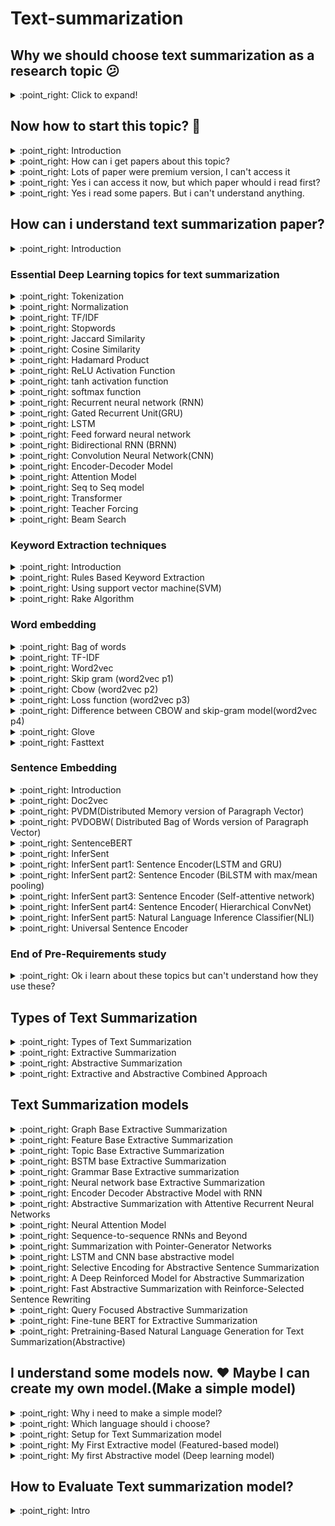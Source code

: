 # Text-summarization

## Why we should choose text summarization as a research topic :confused:
<details>
  <summary> :point_right:  Click to expand! </summary>
From my perspective, when I started to research. I was confused, which topics I should choose? Then I started to research it.  I found so many topics in NLP, but the problem is, every topic is in a stable phase. I was worried about it. After that, I found text summarization and it was not in a stable phase. Because text summarization has no accurate answer that can measure, how much good your model. And also this was a challenging topic. I got inspiration.

Another thing I found that in my country there was no better model published. So the first thing in any research is, "Is this topic already in a stable phase?". Still, text summarization is an amazing topic for research.
</details>

## Now how to start this topic? :face_with_head_bandage:
<details>
  <summary> :point_right:  Introduction </summary>
In any research, first, we need to know about that topic. In this case, we will do the same thing. We will search on google about this topic. Learn What is text summarization? :laughing: . Just spend 2-3 days about it.

2-3 days needed to make mindset. Now you should start reading papers about text summarization. At least you should read 10-20 papers.
</details>

<details>
  <summary> :point_right:  How can i get papers about this topic? </summary>
  It is a basic problem, where we will find the paper. The simple answer is google scholar. Google scholar collects all the research papers from all the research and journal sites.

So simply go [scholar](https://scholar.google.com)
</details>

<details>
  <summary> :point_right:  Lots of paper were premium version, I can't access it</summary>
 I am also depressed about it. How to access them!  After researching somedays, 
  I found an interesting ( https://sci-hub.se  )
  In this site, we can access lots of papers freely.
</details>

<details>
  <summary> :point_right: Yes i can access it now, but which paper whould i read first?</summary>
  In scholar, we can easily select the year. So first read old papers. Cause we won't understand easily recent papers.
</details>

<details>
  <summary> :point_right: Yes i read some papers. But i can't understand anything.</summary>
 
  After reading these papers, you will find some new keywords. These keywords will make you depressed.
  Cause without 1 or 2 papers you won't understand what exactly these papers did. :laughing: 
</details>

## How can i understand text summarization paper?

<details>
  <summary> :point_right: Introduction</summary>
   I also same issue. I can't understand anything. Then i understood that i was stacked in some keywords. Maximum keywords were deep learning keywords. Then i started to learn deep learning. 
  
</details>

### Essential Deep Learning topics for text summarization
<details>
  <summary> :point_right: Tokenization</summary>
  Tokenization is a common task in Natural Language Processing (NLP). It’s a fundamental step in both traditional NLP methods like Count Vectorizer and Advanced Deep Learning-based architectures like Transformers.
Tokenization can be performed on word, character, or subword level.

    1. word: "I live in dhaka" = I-Live-in-dhaka(4 tokens)
    2. character: "Dhaka" = D-h-a-k-a (5 Tokens)
    3. subword: "smarter" = smart-er(2 Tokens)

So, simply tokenization is the process of dividing word or character. But why we need token?
Because of the processing of text data. For every text related model, if we need to run in a large corpus, we need tokenization. Tokenization makes a connection with vocabulary. So in preprocessing, the first step is tokenization.
 </details>

<details>
  <summary> :point_right: Normalization</summary>
When we normalize a natural language resource, we attempt to reduce the randomness in it, bringing it closer to a predefined “standard”. Thats why normalization in NLP is very important.
Normalization has different types of techniques.

    1. Tokenization: We already know about "How to make tokens from input".
    2. Stemming: This process will make every word in its root from. That means lowest form of a word. example: "Change,Changing,changer" to "chang".
    3. lemmatization: This also same to Stemming but not always make root from.
    4. Sentencizing: From a document it will take every sentences and remove every punctuation or symbol. Sometimes it will make everything lower form for better result. For every document we must do this process.
    5. reference resolution: Sometimes we need to make every third person to first person form for better accuracy. Reference resolution helps it.
![Stemming vs Lemmatization](img/sum53.png)
</details>

<details>
  <summary> :point_right: TF/IDF</summary>
TF-IDF is a statistical measure that evaluates how relevant a word is to a document in a collection of documents.
The full form of TF is Term Frequency (TF).The full form of IDF is Inverse Document Frequency.

**TF** = no. of times term occurrences in a document / total number of words in a document

**IDF** = log base e (total number of documents / number of documents which are having term )

There are lots of library in every language for measuring TF-IDF.
In NLP, TF/IDF is a necessary step for information retrieval and keyword Extraction. In-Text summarization, as we need to find information from sentences Tf/IDF does that for us. It was much simple and faster than any other model.
</details>

<details>
  <summary> :point_right: Stopwords</summary>
Stopwords are the words in any language which does not add much meaning to a sentence. They can safely be ignored without sacrificing the meaning of the sentence.

Suppose, a sentence **"Dhaka is the capital city of bangladesh"** . after removing stop words it looks like ** Dhaka capital city bangladesh** . See, it doesn't change the meaning.
So why we need it?

    1. Stopwords are rapidly used in sentences. So for getting usefull information, this always create problems.
    2. Without stopwords, our model computational power will be better.
    3. without stopwords, we can get better accuracy.


In english language nltk library marked **127 words** as a stop words.

```
i, me, my, myself, we, our, ours, ourselves, you, your, yours, yourself,yourselves,
he, him, his, himself, she, her, hers, herself, it, its, itself, they, them,their, 
theirs, themselves, what, which, who, whom, this, that, these, those, am, is,are, 
was, were, be, been, being, have, has, had, having, do, does, did, doing, a, an, 
the, and, but, if, or, because, as, until, while, of, at, by, for, with, about, 
against, between, into, through, during, before, after, above, below, to, from, 
up, down, in, out, on, off, over, under, again, further, then, once, here, there,
when, where, why, how, all, any, both, each, few, more, most, other, some, such,
no, nor, not, only, own, same, so, than, too, very, s, t, can, will, just, don,
should, now
```
we can customize it.

</details>


<details>
  <summary> :point_right: Jaccard Similarity</summary>

The **Jaccard index**, also known as **Intersection over Union** and **the Jaccard similarity coefficient** (originally given the French name coefficient de communauté by Paul Jaccard), is a statistic used for gauging the similarity and diversity of sample sets.

![equation](https://latex.codecogs.com/svg.latex?J(A,B)=%20\frac{|A\cap%20B|}{|A\cup%20B|}%20=%20\frac{|A\cap%20B|}{|A|+|B|-|A\cap%20B|)


![](https://latex.codecogs.com/svg.latex?d_j(A,B)%20=%201-J(A,B)=\frac{|A\cup%20B|-|A\cap%20B|}{|A\cup%20B|})

Here, ![](https://latex.codecogs.com/svg.latex?A%20\cap%20B) represents the number of common words between the set A and B;
![](https://latex.codecogs.com/svg.latex?A%20\cup%20B) represents total number of distinct words in the set A and B.
Why we need it?

Finding the relation between two sentences or vectors.
</details>

<details>
  <summary> :point_right: Cosine Similarity</summary>

As like as jaccard Similarity, Cosine similarity also works for finding relation of vectors.
Given two vectors of attributes, A and B, the cosine similarity, ![](https://latex.codecogs.com/svg.latex?cos(\theta)) , is represented using a dot product and magnitude as

![](https://latex.codecogs.com/svg.latex?similarity%20=%20\cos%20(\theta)%20=%20\frac{A.B}{||A||\hspace{2pt}||B||}%20=%20\frac{\sum^n_{i=1}%20A_i%20B_i}{\sqrt{\sum^n_{i=1}%20A^2_i}\sqrt{\sum^n_{i=1}%20B^2_i}})

where A_i and B_i are components of vector A and B respectively.

</details>


<details>
  <summary> :point_right: Hadamard Product</summary>

In mathematics, the Hadamard product (also known as the element-wise, entrywise or Schur product) is a binary operation that takes two matrices of the same dimensions and produces another matrix of the same dimension as the operands, where each element i, j is the product of elements i, j of the original two matrices.

![](img/sum42.png)

</details>


<details>
  <summary> :point_right: ReLU Activation Function</summary>
ReLU stands for rectified linear unit, and is a type of activation function. It is widely used in Activation Function.

![](img/sum26.png)
why do we use ReLU, if we already have sigmoid?


    1. it takes less time to train or run.
    2. It is very faster than other models.  Cause there is no complex equation. It doesn’t have the vanishing gradient problem suffered by other activation functions like sigmoid or tanh.

But in relu, if the number is negative it will make number 0. So, if all number is negative, it don't activated the function. And it's called Dying ReLU.

ReLU has so many version. **Leaky ReLU** is mostly used in deep learning. Instead of making 0, it makes negative value to multiple of a constant factor.
</details>


<details>
  <summary> :point_right: tanh activation function</summary>

In sigmoid function, every value transform 0 to 1. In tanh function instead of 0 to 1, it makes -1 to 1.

![](img/gg.jpg)

</details>

<details>
  <summary> :point_right: softmax function</summary>

The softmax function squashes the outputs of each unit to be between 0 and 1, just like a sigmoid function. But it also divides each output such that the total sum of the outputs is equal to 1.

![](img/sum23.jpg)

The output of the softmax function is equivalent to a categorical probability distribution, it tells you the probability that any of the classes are true.

Mathematically the softmax function is shown below, where z is a vector of the inputs to the output layer (if you have 10 output units, then there are 10 elements in z). And again, j indexes the output units, so j = 1, 2, ..., K.

![](https://latex.codecogs.com/svg.latex?\sigma%20(z)_j%20=%20\frac{e^{z_j}}{\sum^K_{k=1}e^{z_k}})

Suppose, we have an image where '4' digit is written on it. Now we want character recognition from that image. And we do all process for recognition of the character and make a vector. Now after using softmax function in our result it looks like,

![](img/sum24.png)

So softmax function is basically making the vector into the probabilistic vector.
</details>

<details>
  <summary> :point_right: Recurrent neural network (RNN)</summary>

Recurrent Neural Networks (RNNs) are widely used for data with some kind of sequential structure. For instance, time series data has an intrinsic ordering based on time. Sentences are also sequential, "I love dogs" has a different meaning than "Dogs I love." So if you are working with sequential model, RNN might be the solution for that.\\
A simple architecture for RNN

![](img/sum27.png)

1. **Vector h :** is the output of the hidden state after the activation function has been applied to the hidden nodes. 
   
2. **Matrices Wx, Wy, Wh:** — are the weights of the RNN architecture which are shared throughout the entire network. The model weights of Wx at t=1 are the exact same as the weights of Wx at t=2 and every other time step.
   
3. **Vector Xi:** is the input to each hidden state where i=1, 2,…, n for each element in the input sequence.

We can make divide full architecture with two part.
1. Forward Propagation
2. Backpropagation through time

**Forward Propagation:**

In Forward Propagation, we calculate everything. Like, output,hidden state,loss function,gradient etc.

![](img/sum28.png)
Here,
* **k** is the dimension of the input vector Xi
  
* **d** is the number of hidden nodes

Loss function is calculated by multi-class cross entropy loss function.

![](https://latex.codecogs.com/svg.latex?L_t(y_t,\hat%20y_t)%20=%20-y_t%20log(\hat%20y_t))

OverAll loss function is calculated by below equation.

![](https://latex.codecogs.com/svg.latex?L_{total}(y,\hat%20y)%20=%20-\sum^n_{t=1}%20y_t%20\log(\hat%20y_t))

For gradient calculation of ![](https://latex.codecogs.com/svg.latex?W_y),

![](https://latex.codecogs.com/svg.latex?\frac{\partial%20L_{total}}{\partial%20W_Y}%20=%20\frac{\partial%20L_1}{\partial%20\hat%20y_1}%20\frac{\partial%20\hat%20y_1}{\partial%20z_1}\frac{\partial%20z_1}{\partial%20W_Y}%20+%20\frac{\partial%20L_2}{\partial%20\hat%20y_2}%20\frac{\partial%20\hat%20y_2}{\partial%20z_2}\frac{\partial%20z_2}{\partial%20W_Y}%20+%20\frac{\partial%20L_3}{\partial%20\hat%20y_3}%20\frac{\partial%20\hat%20y_3}{\partial%20z_3}\frac{\partial%20z_3}{\partial%20W_Y}%20=%20\sum^n_{t=1}%20\frac{\partial%20L_t}{\partial%20W_Y})

For gradient Calculation of ![](https://latex.codecogs.com/svg.latex?W_x),

![](https://latex.codecogs.com/svg.latex?\frac{\partial%20L_{total}}{\partial%20W_X}%20=%20\sum^n_{t=1}%20\sum^n_{k=0}%20\frac{\partial%20L_t}{\partial%20\hat%20y_t}%20\frac{\partial%20\hat%20y_t}{\partial%20z_t}\frac{\partial%20z_t}{\partial%20h_t}\frac{\partial%20h_t}{\partial%20h_k}\frac{\partial%20h_k}{\partial%20W_x})

**BackPropagation through time:**

In backward Propagation, It's updated ![](https://latex.codecogs.com/svg.latex?W_x) , ![](https://latex.codecogs.com/svg.latex?W_y) ,![](https://latex.codecogs.com/svg.latex?W_h) value based on gradients.

So, overall process look like,

1. Initialize weight matrices Wx, Wy, Wh randomly

2. Forward propagation to compute predictions

3. Compute the loss

4.Backpropagation to compute gradients

5. Update weights based on gradients

6. Repeat steps 2–5

A problem that RNNs face, which is also common in other deep neural nets, is the **vanishing gradient problem** . Vanishing gradients make it difficult for the model to learn long-term dependencies. For example, if an RNN was given this sentence,

```
The brown and black dog,which was playing with cat, was a German shepherd
```
in this sentence, when we want to predict 'shepherd', it needs the input brown. But 'brown' is too far from 'shepherd'. A long term dependency occurs. And it creates gradient loss. Cause gradient follows chain rule.
However, there have been advancements in RNNs such as gated recurrent units (GRUs) and long short term memory (LSTMs) that have been able to deal with the problem of vanishing gradients.

</details>


<details>
  <summary> :point_right: Gated Recurrent Unit(GRU)</summary>

To solve the vanishing gradient problem of a standard RNN, GRU uses, so-called, update gate and reset gate. Basically, these are two vectors which decide what information should be passed to the output. The special thing about them is that they can be trained to keep information from long ago, without washing it through time or remove information which is irrelevant to the prediction.
![](img/sum29.png)

**Update Gate:**
We start with calculating the update gate $Z_t$ for time step t using the,

![](https://latex.codecogs.com/svg.latex?z_t%20=%20\sigma%20(W^{(z)}%20x_t%20+%20U^{(z)}%20h_{t-1}))


The update gate helps the model to determine how much of the past information (from previous time steps) needs to be passed along to the future.

**Reset Gate:** this gate is used from the model to decide how much of the past information to forget. To calculate it, we use:

![](https://latex.codecogs.com/svg.latex?r_t%20=\sigma%20(W^{(r)}x_t%20+%20U^{(r)}h_{t-1}))


**Current memory content:**
This is a big process, because output depends on it. We can divide it with 4 section.

![](https://latex.codecogs.com/svg.latex?h_t%20=\tanh%20(Wx_t%20+%20r_t%20\odot%20Uh_{t-1}))

1. Multiply the input ![](https://latex.codecogs.com/svg.latex?x_t) with a weight W and ![](https://latex.codecogs.com/svg.latex?h_{t-1}) with a weight U.

2. Calculate the Hadamard (element-wise) product between the reset gate ![](https://latex.codecogs.com/svg.latex?r_t) and ![](https://latex.codecogs.com/svg.latex?Uh_{t-1}). That will determine what to remove from the previous time steps.
3. Sum up the results of step 1 and 2.
4. Apply the nonlinear activation function tanh.

**Final memory at current time step:** This is the output state. Here we computes output from previous computation.

![](https://latex.codecogs.com/svg.latex?h_t%20=%20z_t%20\odot%20h_{t-1}%20+%20(1-z_t)\odot%20h_t)

1. Apply element-wise multiplication to the update gate ![](https://latex.codecogs.com/svg.latex?z_t) and ![](https://latex.codecogs.com/svg.latex?h_{t-1}) .
2. Apply element-wise multiplication to ![](https://latex.codecogs.com/svg.latex?1-z_t) and ![](https://latex.codecogs.com/svg.latex?h`_t) .
3. Sum the results from step 1 and 2.

</details>


<details>
  <summary> :point_right: LSTM</summary>
Long Short Term Memory are a special kind of RNN, capable of learning long-term dependencies. They were introduced by Hochreiter \& Schmidhuber (1997) [20], and were refined and popularized by many people in following work. Lstm architecture is similar to GRU.

![](img/sum30.png)

We can divide whole architecture with 4 section,

**1. Forget gate( ![](https://latex.codecogs.com/svg.latex?f_t) ):**
The first step in our LSTM is to decide what information we’re going to throw away from the cell state. This decision is made by a sigmoid layer called the “forget gate layer.” It looks at ![](https://latex.codecogs.com/svg.latex?h_(t-1)) and ![](https://latex.codecogs.com/svg.latex?x_t), and outputs a number between 0 and 1 for each number in the cell state ![](https://latex.codecogs.com/svg.latex?C_{t-1}). 
**1** represents “completely keep this” while a **0** represents “completely get rid of this.”

![](https://latex.codecogs.com/svg.latex?f_t=\sigma%20(x_tU^f%20+%20h_{t-1}W^f))

**2. input gate (![](https://latex.codecogs.com/svg.latex?i_t) ):** The next step is to decide what new information we’re going to store in
the cell state. This has two parts. First, a sigmoid layer called the “input gate layer” 
decides which values we’ll update. Next, a tanh layer creates a vector of new candidate 
values, ![](https://latex.codecogs.com/svg.latex?\tilde%20C_t), 
that could be added to the state. In the next step, we’ll combine these two to create an 
update to the state.

![](https://latex.codecogs.com/svg.latex?i_t=\sigma%20(x_tU^i%20+%20h_{t-1}W^i))

![](https://latex.codecogs.com/svg.latex?\tilde%20C_t=\tanh%20(x_tU^g%20+%20h_{t-1}W^g))

**3. update old state:** It’s now time to update the old cell state, ![](https://latex.codecogs.com/svg.latex?C_{t-1}), into the new cell state ![](https://latex.codecogs.com/svg.latex?C_t). The previous steps already decided what to do, we just need to actually do it.

We multiply the old state by ![](https://latex.codecogs.com/svg.latex?f_t), forgetting the things we decided to forget earlier. Then we add ![](https://latex.codecogs.com/svg.latex?i_t%20\ast%20\tilde%20C_t). This is the new candidate values, scaled by how much we decided to update each state value.

![](https://latex.codecogs.com/svg.latex?C_t=\sigma%20(f_t*C_{t-1}%20+%20i_t*%20\tilde%20C_t))

**4. output Gate:** Finally, we need to decide what we’re going to output. This output will be based on our cell state, but will be a filtered version. First, we run a sigmoid layer which decides what parts of the cell state we’re going to output. Then, we put the cell state through tanh (to push the values to be between - and 1 and multiply it by the output of the sigmoid gate, so that we only output the parts we decided to.

![](https://latex.codecogs.com/svg.latex?o_t=\sigma%20(x_tU^o%20+%20h_{t-1}W^o))

![](https://latex.codecogs.com/svg.latex?h_t=\tanh%20(C_t)*%20o_t)

</details>


<details>
  <summary> :point_right: Feed forward neural network</summary>

Feed forward neural network is a simple one directional neural network. In RNN there a backward propagation but here only forward propagation. But in this neural network there is a lots of hidden layer for decision making. for computing hidden layer, in this network sigmoid function is used. output layer is only 1 and 0 activation function. Thats why this network is simplest neural network.

![](img/sum50.png)
</details>

<details>
  <summary> :point_right: Bidirectional RNN (BRNN)</summary>

In 1997 Schuster & mike proposed bidirectional model of RNN [26].

![](img/sum35.png)

The idea is to split the state neurons of a regular RNN in a part that is responsible for the positive time direction (forward states) and a part for the negative time direction (backward states). Outputs from forward states are not connected to inputs of backward states, and vice versa.

**FORWARD PASS:** \
Run all input data for one time slice through 
![](https://latex.codecogs.com/svg.latex?1\leq%20t\leq%20T) the BRNN and determine all
predicted outputs.
1. Do forward pass just for forward states (from t=1
to t=T ) and backward states (from t=T to t=1).
2. Do forward pass for output neurons.

**BACKWARD PASS:** \
Calculate the part of the objective function derivative
for the time slice ![](https://latex.codecogs.com/svg.latex?1\leq%20t\leq%20T) used in the forward pass.
1. Do backward pass for output neurons.
2. Do backward pass just for forward states (from t=T
to t=1 ) and backward states (from t=1
to t=T).
</details>

<details>
  <summary> :point_right: Convolution Neural Network(CNN)</summary>

CNN was introduced by LeCun at 1998 [27]. Images recognition, images classifications. Objects detections, recognition faces etc., are some of the areas where CNNs are widely used.

![](img/sum37.jpeg)

We already know what is **Relu** Layer.

**Padding:** \
Sometimes filter does not fit perfectly fit the input image. We have two options for padding:

1. Pad the picture with zeros (zero-padding) so that it fits
   
2. Drop the part of the image where the filter did not fit. This is called valid padding which keeps only valid part of the image.

**pooling:**
Pooling layers section would reduce the number of parameters when the images are too large. Spatial pooling also called subsampling or downsampling which reduces the dimensionality of each map but retains important information. Spatial pooling can be of different types:

1. Max Pooling
2. Average Pooling
3. Sum Pooling

Max Pooling is the most common among others.Max pooling takes the largest element from the rectified feature map. Taking the largest element could also take the average pooling. Sum of all elements in the feature map call as sum pooling.

![](img/sum36.png)


**Flattening:** An image is nothing but a matrix of pixel values. 
In Neural network it is difficult to work with 3-dimentional matrix. 
So we make 2D matrix to 1D matrix by flattened for feeding the next layer.

![](img/sum38.png)


**Fully Connected Layer:** \
The layer we call as FC layer, we flattened our matrix into vector and feed it into a 
fully connected layer like a neural network. Every node connected to others hidden layer node.

**Process:** 

1. Provide input image into convolution layer
2. Choose parameters, apply filters with strides, padding if requires. Perform convolution on the image and apply ReLU activation to the matrix.
3. Perform pooling to reduce dimensionality size
4. Add as many convolutional layers until satisfied
5. Flatten the output and feed into a fully connected layer (FC Layer)
6. Output the class using an activation function (Logistic Regression with cost functions) and classifies images.


</details>

<details>
  <summary> :point_right: Encoder-Decoder Model</summary>

The encoder-decoder model is composed of encoder and decoder like its name. The encoder converts an input document to a latent representation (vector), and the decoder generates a summary by using it.
It was develop by google AI [21] and also implemeted it in the google play service. In our message section, this technique is used. So we already know what is it.

![](img/sum31.png)

In Encoder part, machine will learn context sequentially. We can use any sequential model 
here for learning purpose. Like, RNN,LSTM,CNN,Seq to seq, GRU etc.
In Decoder part, machine Decode what he learn and it depends on what we want. 
It can be translation,summary,question-answer etc.

In NLP, Encoder Decoder model is hugely used by researcher Cause of good accuracy.
In summarization We will see how to summary a text by encoder decoder.

</details>




<details>
  <summary> :point_right: Attention Model</summary>

Suppose we want to translate English to bangla.

![](img/sum33.png)

In this figure, You can see when we translate 'Hasina', We don't need to focus 'Bangladesh'. When we decode something, we don't need to focus all the word. Only we need to focus those word who was closely connected. Here 'Attention' mechanism comes.

![](img/sum34.png)

In This figure, we have a bidirectional RNN for encoder. Now when we decode, 
there is a value comes from every hidden state. Because we need to know which word
we need to focus. This model is proposed by Bahdanau at 2014 [25].

In this architecture, they define each conditional probability,

![](https://latex.codecogs.com/svg.latex?p(y_i|y_1,...,y_{i-1},X)=g(y_{i-1},s_i,c_i))

where ![](https://latex.codecogs.com/svg.latex?s_i) is an RNN hidden state for time i, computed by

![](https://latex.codecogs.com/svg.latex?s_i=f(s_{i-1},y_{i-1},c_i))

The context vector ![](https://latex.codecogs.com/svg.latex?c_i) is, then, computed as a weighted sum of these annotations ![](https://latex.codecogs.com/svg.latex?h_i)

![](https://latex.codecogs.com/svg.latex?c_i=\sum^{T_x}_{j=1}\alpha_{ij}h_j)

The weight ![](https://latex.codecogs.com/svg.latex?\alpha_{ij}) of each annotation ![](https://latex.codecogs.com/svg.latex?h_j) is computed by

![](https://latex.codecogs.com/svg.latex?\alpha_{ij}=\frac{\exp(e_{ij})}{\sum^{T_x}_{k=1}\exp(e_{ik})})

where,

![](https://latex.codecogs.com/svg.latex?e_{ij}=a(s_{i-1},h_j))

![](https://latex.codecogs.com/svg.latex?h_j) is the hidden state of RNN Model


</details>



<details>
  <summary> :point_right: Seq to Seq model</summary>

This model is one of the famous model in NLP. Why? It can solve different types of difficult task that we can't do with other language. This model is also very fast.
This model was introduced by google at 2014 [30]. This model also based on encoder-decoder architecture.
But we need to give input sequentially and output layer will give us output sequentially. So, there is no big difference.

We can use different types model in encoder and decoder here. Like,

1. RNN or Bidirectional RNN
2. LSTM or Bidirectional LSTM
3. GRU or Bidirectional GRU

</details>


<details>
  <summary> :point_right: Transformer</summary>

Transfer learning or transformer is the first transduction model relying entirely on self-attention to compute representations of its input and output without using sequence-aligned RNNs or convolution. How? why is this model much important and famous?  This model was introduced by Vaswani at 2017 in his famous paper "Attention is all you need" [37]. They used multi-head attention instead of single-head attention.

![](img/sum51.png)

From this figure, we can guess how this architecture works.\
We already know about **"Embedding", "Feed Forward neural network",
"Softmax","Normalization"**. Now we will know about **"Multi-Head Attention"** and **"Positional Encoding"**.

**Positional Embedding:** Since this model contains no recurrence and no convolution,
in order for the model to make use of the
order of the sequence, we must inject some information about the relative or absolute position
of the
tokens in the sequence. To this end, they add "positional encodings" to the input embeddings 
at the bottoms of the encoder and decoder stacks. The positional encodings have the same dimension ![](https://latex.codecogs.com/svg.latex?d_{model})
as the embeddings, so that the two can be summed. They used sine and cosine function for different frequency.

![](https://latex.codecogs.com/svg.latex?PE_{(pos,2i)}=\sin(pos/10000^{2i/d_{model}}))

![](https://latex.codecogs.com/svg.latex?PE_{(pos,2i+1)}=\cos(pos/10000^{2i/d_{model}}))

**Multi-Head Attention:** In single attention, if the input consists of
queries and keys of dimension ![](https://latex.codecogs.com/svg.latex?d_k), and values of dimension ![](https://latex.codecogs.com/svg.latex?d_v), We compute the dot products of the query with all keys, divide each by 
![](https://latex.codecogs.com/svg.latex?\sqrt{d_k}), and apply a softmax function to obtain the weights on the
values.

![](https://latex.codecogs.com/svg.latex?Attention(Q,K,V)=softmax(\frac{QK^T}{\sqrt{d_k}})V)

In Multi-Head Attention model, instead of performing a single attention function with $d_{model}$-dimensional keys, values and queries,
we found it beneficial to linearly project the queries, keys and values h times with different, learned
linear projections to ![](https://latex.codecogs.com/svg.latex?d_k), ![](https://latex.codecogs.com/svg.latex?d_k) and ![](https://latex.codecogs.com/svg.latex?d_v) dimensions, respectively.
Multi-head attention allows the model to jointly attend to information from different representation
subspaces at different positions. With a single attention head, averaging inhibits this

![](https://latex.codecogs.com/svg.latex?MultiHead(Q,K,V)=Concat(head_1,...,head_h)W^O)

where,

![](https://latex.codecogs.com/svg.latex?head_i=Attention(QW^Q_i,KW^k_i,VW^V_i))

We have to fixed head size.

**Self Attention:** Self-attention, sometimes called intra-attention, is an attention mechanism relating different positions of a single sequence in order to compute a representation of the sequence.Self-attention allows the model to look at the other words in the input sequence to get a better understanding of a certain word in the sequence. Now, let’s see how we can calculate self-attention.

1. First, we need to create three vectors from each of the encoder’s input vectors: 
    Query Vector,
Key Vector,
Value Vector.
2. Next, we will calculate self-attention for every word in the input sequence
3. Consider this phrase – “Legends Never die”. To calculate the self-attention for the first word “Legends”, we will calculate scores for all the words in the phrase with respect to “legends”. This score determines the importance of other words when we are encoding a certain word in an input sequence

![](img/sum54.png)


**Encoder:** The encoder is composed of a stack of N = 6 identical layers. Each layer has two
sub-layers. The first is a multi-head self-attention mechanism, and the second is a simple, position wise fully 
connected feed-forward network. We employ a residual connection [10] around each of
the two sub-layers, followed by layer normalization [1]. That is, the output of each sub-layer is
LayerNorm(x + Sublayer(x)), where Sublayer(x) is the function implemented by the sub-layer
itself. To facilitate these residual connections, all sub-layers in the model, as well as the embedding
layers, produce outputs of dimension ![](https://latex.codecogs.com/svg.latex?d_{model}) = 512.

**Decoder:** The decoder is also composed of a stack of N = 6 identical layers. In addition to the two
sub-layers in each encoder layer, the decoder inserts a third sub-layer, which performs multi-head
attention over the output of the encoder stack. Similar to the encoder, we employ residual connections
around each of the sub-layers, followed by layer normalization. We also modify the self-attention
sub-layer in the decoder stack to prevent positions from attending to subsequent positions. This
masking, combined with fact that the output embeddings are offset by one position, ensures that the
predictions for position i can depend only on the known outputs at positions less than i.


</details>


<details>
  <summary> :point_right: Teacher Forcing</summary>

Teacher forcing is a strategy for training recurrent neural networks that uses model output from a prior time step as an input. 
Teacher forcing works by using the actual or expected output from the training dataset at the current time step y(t) as 
input in the next time step X(t+1), rather than the output generated by the network.

Lets take an example,

"Dhaka is the capital city of bangladesh". We want to feed this sentence in RNN. We must add [start] and [end] 
token in the sentence. 

now the sentence looks like, "[Start] Dhaka is the capital city of bangladesh [End]".

When we give [Start] token, if it gives "The" as a output, and if we continue this process,
whole sequence will be wrong. The model is in the off track and is going to get punished for every subsequent 
word it generates. This makes learning slower and the model unstable.

Here Teacher Forcing comes, When we calculate error and found we are in off track 
we will replace it with others word. It makes faster the model. 

Lots of teacher forcing approach were invented in recent years, we can use any of it.

</details>


<details>
  <summary> :point_right: Beam Search</summary>

Let's Think about, after calculating a output vector, how we can predict correct sentence. 
As like as Teacher forcing, If one word is incorrect, entire sequence can be incorrect. 
After using softmax function, If we take always highest value , it may be give wrong value. In greedy search, 
always take highest softmax value.

Instead of taking only maximum value we can take few value with highest softmax value. 
Suppose our Beam=3, We will take 3 value from output vector and make a bfs tree with it.

![](img/sum55.jpg)


After taking each of them, we will calculate conditional probability with them in each time step.
And we will take maximum probabilistic Sequence for our output.

</details>

### Keyword Extraction techniques

<details>
  <summary> :point_right: Introduction</summary>
Keyword extraction is tasked with the automatic identification of terms that best describe the subject of a document. Key phrases, key terms, key segments or just keywords are the terminology which is used for defining the terms that represent the most relevant information contained in the document.(source wiki). If you get good keyword from text, your answer will be more accurate.
Maximum extractive and abstractive models depend on keyword Extraction.

</details>


<details>
  <summary> :point_right: Rules Based Keyword Extraction</summary>

Rules-based Keyword extraction basically conditional or pattern type.
In 2008  Khoury, Richard, Fakhreddine Karray, and Mohamed S. Kamel published a paper about a rules-based model in keyword extraction using parts of speech hierarchy [1]. In this model, they describe, parts of speech have an important role in keyword extraction. They made a supervised learning model and a training corpus.

1. words are split according to their parts of speech tag. 
2. words are divided into different categories.
3. rules and condition check here which looks like a tree, every edge have a different condition.
4. if the word goes to the leaf then we will take it as a keyword.

</details>


<details>
  <summary> :point_right: Using support vector machine(SVM)</summary>

In machine learning, support vector machines (SVMs, also support vector networks) are supervised learning models with 
associated learning algorithms that analyze data used for classification and regression analysis.
In 2006, Zheng and khuo made a keyword extraction model using SVM [2].

1. **Pre-processing:** For a document, we conduct the sentence split, word tokenization and POS (part-of-speech) tagging by using GATE. Next, employ Linker to analyze the dependency relationships between words in each sentence. After that, we employ tri-gram to create candidate phrases and then filter the phrases whose frequencies are below a predefined threshold. We also exclude the common words in the stop-words list. We conduct gentle stemming by using WordNet. Specifically, we only stem the plural noun, gerund, and passive infinitive by their dictionary form. Finally, we obtain a set of ‘keyword candidate’ for later processing.
2. **Feature extraction:** The input is a bag of words/phrases in a document. We make use of both local context information(POS Feature, Linkage Features, Contextual TFIDF Feature) and global context information(TFIDF Feature, First Occurrence Feature, Position Features) of a word/phrase in a document to define its features. The output is the feature vectors, and each vector corresponds to a word/phrase.
3. **Learning:** The input is a collection of feature vector by step (2). We construct a SVM model that can identify the keyword. In the SVM model, we view a word/phrase as an example, the words/phrases labeled with ‘keyword’ as positive examples, and the other words/phrases as negative examples. We use the labeled data to train the SVM model in advance.
4. **Extraction:** The input is a document. We employ the preprocessing and the feature extraction on it, and obtain a set of feature vectors. We then predict whether or not a word/phrase is a keyword by using the SVM model from step (3). Finally, the output is the extracted keywords for that document.

</details>

<details>
  <summary> :point_right: Rake Algorithm</summary>
In 2010 Stuart Rose invented new techniques in keyword extraction name Rapid automatic keyword extraction(RAKE).
It was one of the popular algorithms used in finding important keywords. In-text Summarization, this algorithm much popular in keyword extraction.

**Candidate keywords:**  Split the words by tokenizing them. Remove the stop word and delimiters.
All other word is candidate words. Be careful about the position. Cause position matters when we rank them.

**Keyword scores:** Keyword Scores were calculated from the co-occurrence graph.

Suppose we have some word token after stop word remove.
```
Compatibility – systems – linear constraints – set – natural numbers – Criteria –
compatibility – system – linear Diophantine equations – strict inequations – nonstrict
inequations – Upper bounds – components – minimal set – solutions – algorithms –
minimal generating sets – solutions – systems – criteria – corresponding algorithms –
constructing – minimal supporting set – solving – systems – systems
```

For co-occurrence graph we need sorted, unique word. now it looks like,

```
algorithms – bounds – compatibility – components – constraints – constructing – corresponding –
criteria – diophantine – equations – generating – inequations – linear – minimal – natural –
nonstrict – numbers – set – sets – solving – strict – supporting – system – systems – upper
```

In co-occurrence we check for every i,j cell. if i'th row and j'th coloum are related or co-related,
we will increase count of this cell. Table 2.1 and Table 2.2 define us how it works.
![](img/table1.png) 

![](img/table2.png)

**Extracted keywords** After candidate keywords are scored, the top T scoring candidates are selected as keywords for the document. We compute T as one-third the number of words
in the graph.
</details>


### Word embedding


<details>
  <summary> :point_right: Bag of words</summary>

The bag-of-words model is a simplifying representation used in natural language processing and information retrieval (IR).
In this model, a text (such as a sentence or a document) is represented as the bag (multiset) of its words, disregarding
grammar and even word order but keeping multiplicity.The bag-of-words model is commonly used in methods of document 
classification where the (frequency of) occurrence of each word is used as a feature for training a classifier.
An early reference to "bag of words" in a linguistic context can be found in Zellig Harris's 1954 article on Distributional Structure.[source: wiki]
Bag of words process has two steps.

**Tokenization:**  First we tokenize whole sentences.
**Vectors Creation:**
	after doing the first step, we will make a vector for each sentence.
	Dividing sentences into words and creating a list with all unique words and also in alphabetical order. \\
Let's take an example with three-sentence,
```
 John likes to watch movies.
 Mary likes movies too.
 Mary also likes to watch football games.
```
Now after tokenization, our word list look like,

```
[also,football,games,john,likes,mary,movies,to,too,watch]
```

After that we need to compute sparse matrix. This sparse matrix represent the bag of words.
In sparse matrix every cell represent, **occurence of j'th word in i'th sentence**. 

![](img/sum1.jpg)
</details>


<details>
  <summary> :point_right: TF-IDF</summary>

TF-IDF value will be increased based on frequency of the word in a document. Like Bag of Words in this technique also we can not get any semantic meaning for words. \\
But this technique is mostly used for document classification and also 
successfully used by search engines like Google, as a ranking factor for content.

Suppose we have three sentences.
```
A. This pasta is very tasty and affordable.
B. This pasta is not tasty and is affordable.
C. This pasta is very very delicious.
```
Let's consider each sentence as a document. Here also our first task is tokenization (dividing sentences into words or tokens) and then taking unique words.

![](img/table3.png)

</details>


<details>
  <summary> :point_right: Word2vec</summary>

The Word2Vec model is used for learning vector representations of words called “word embeddings”. In the previous methods, there was no semantic meaning from words of corpus. 
Word2vec model takes input as a large size of the corpus and produces output to vector space. This vector space size may be in hundred of dimensionality. Each word vector will be placed on this vector space.
word2vec uses 2 types of methods. There are

1. Skip-gram
2. CBOW (Continuous Bag of Words)


![](img/sum2.png)

Here one more thing we have to discuss that is window size. window size basically 1-gram,bi-gram,tri-gream,N-gram model.

</details>

<details>
  <summary> :point_right: Skip gram (word2vec p1)</summary>
In this method , take the center word from the window size words as an input and context words (neighbour words) as outputs. Word2vec models predict the context words of a center word using skip-gram method. Skip-gram works well with a small dataset and identifies rare words really well.
In 2013 Mikolov first time told about this method [3].

![](img/sum3.png)

According to Fig,

1. Both the input word **wi** and the output word **wj** are one-hot encoded into binary vectors **x** and **y** of size V.
2. First, the multiplication of the binary vector x and the word embedding matrix **W** of size 
   **V×N** gives us the embedding vector of the input word **wi** the i-th row of the matrix 
   **W**.
3. This newly discovered embedding vector of dimension N forms the hidden layer.
4. The multiplication of the hidden layer and the word context matrix 
   **W'** of size **N×V** produces the output one-hot encoded vector **y**.
5. The output context matrix **W'** encodes the meanings of words as context, 
   different from the embedding matrix W. NOTE: Despite the name, **W'** is independent of 
   **W**, not a transpose or inverse or whatsoever.

</details>

<details>
  <summary> :point_right: Cbow (word2vec p2)</summary>
The Continuous Bag-of-Words (CBOW) is another similar model for learning word vectors. It predicts the target word (i.e. “swing”) 
from source context words (i.e., “sentence should the sword”).
Because there are multiple contextual words, we average their corresponding word vectors, constructed 
by the multiplication of the input vector and the matrix \emph{W}. Because the averaging stage smoothes over a lot
of the distributional information, some people believe the CBOW model is better for small dataset.

![](img/sum4.png)

</details>


<details>
  <summary> :point_right: Loss function (word2vec p3)</summary>
Both the skip-gram model and the CBOW model should be trained to minimize a well-designed loss/objective function. 
There are several loss functions we can incorporate to train these language models. like,

1. Full Softmax
2. Hierarchical Softmax
3. Cross Entropy
4. Noise Contrastive Estimation (NCE)
5. Negative Sampling (NEG)
</details>


<details>
  <summary> :point_right: Difference between CBOW and skip-gram model(word2vec p4)</summary>

</details>



<details>
  <summary> :point_right: Glove</summary>
GloVe stands for global vectors for word representation. It is an unsupervised learning algorithm 
developed by Stanford for generating word embeddings by aggregating global word-word co-occurrence matrix from a corpus. 
The resulting embeddings show interesting linear substructures of the word in vector space.
GloVe is essentially a log-bilinear model with a weighted least-squares objective. The main intuition underlying the model 
is the simple observation that ratios of word-word co-occurrence probabilities have the potential for encoding some form of meaning. In Glove we also create sparse matrix.
It was directly involved in the probability matrix.

For example, consider the co-occurrence probabilities for target words ice and steam with various probe words from the vocabulary.
Here are some actual probabilities from a 6 billion word corpus:

![](img/sum7.png)

</details>


<details>
  <summary> :point_right: Fasttext</summary>

Compared to other word embedding methods, FastText (Mikolov et al., 2016) is a new approach which can generate competitive results.[4] [5] This technique is much popular.

![](img/sum6.jpg)

According to the main paper, the model is a simple neural network with only one layer.
The bag-of-words representation of the text is first fed into a lookup layer, 
where the embeddings are fetched for every single word. Then, those word embeddings are 
averaged, so as to obtain a single averaged embedding for the whole text. At the hidden layer
we end up with **(n\_words x dim)** number of parameters, where dim is the size of the 
embeddings and n\_words is the vocabulary size. After the averaging, we only have a single 
vector which is then fed to a linear classifier: we apply the softmax over a linear transformation of the output of the input layer. The linear transformation is a matrix with {\bf (dim x n\_output)}, where {\bf n\_output} is the number output classes. In the original paper, the final log-likelihood is:

![](https://latex.codecogs.com/svg.latex?-\frac{1}{N}\sum^N_{i=n}y_n\log(f(BAx_n)))


where,
1. ![](https://latex.codecogs.com/svg.latex?x_n) is the original one-hot-encoded representation of a word (or n-gram feature),
2. A is the look-up matrix that retrieves the word embedding,
3. B is the linear output transformation,
4. f is the softmax function

</details>

### Sentence Embedding

<details>
  <summary> :point_right: Introduction</summary>

Instead of dealing with words, we can directly work with the sentence. how? 
Sentence embedding is the answer. Sentence embedding also makes semantic information 
in vector.

Suppose we have two sentences, 'I don’t like crowded places',
'However, I like one of the world’s busiest cities, New York'. 
Here, How can we make the machine draw the inference between ‘crowded places’
and ‘busy cities’?

Word embedding can't do that. But we can do it by sentence embedding.
There are lots of techniques in recent years. We will talk about a few of them.

1. Doc2Vec
2. SentenceBERT
3. InferSent
4. Universal Sentence Encoder

</details>


<details>
  <summary> :point_right: Doc2vec</summary>

An extension of Word2Vec, the Doc2Vec embedding is one of the most popular techniques out there.
Introduced in 2014, it is an unsupervised algorithm and adds on to the Word2Vec model by introducing another ‘paragraph vector’ by T mikolov [6]. In 2015 it was improved by Andrew [7]. Also, there are 2 ways to add the paragraph vector to the model. 
one is PVDM and another PVDOBW.
</details>


<details>
  <summary> :point_right: PVDM(Distributed Memory version of Paragraph Vector)</summary>

We assign a paragraph vector sentence while sharing word vectors among all sentences. Then we either average or concatenate the (paragraph vector and words vector) to get the final sentence representation.
If you notice, it is an extension of the Continuous Bag-of-Word type of Word2Vec where we predict the next word given a set of words. It is just that in PVDM, we predict the next sentence given a set of sentences.
![](img/sum8.png)
</details>

<details>
  <summary> :point_right: PVDOBW( Distributed Bag of Words version of Paragraph Vector)</summary>

PVDOBW is the extention of Skip-gram model in Word2vec. Here, we just sample random words from the sentence and make the model predict which sentence it came from(a classification task).

![](img/sum9.png)

PVDM is more than enough for most tasks.But we can use both parallelly.
</details>

<details>
  <summary> :point_right: SentenceBERT</summary>

Currently, the leader among the pack, SentenceBERT was introduced by Reimers in 2018 [8] 
and immediately took the pole position for Sentence Embeddings. At the heart of this 
BERT-based model, there are 4 key concepts:

1. Attention
2. Transformers
3. BERT
4. Siamese Network


we will discuss BERT,transformers,Attention model later.

Sentence-BERT uses a Siamese network like architecture to provide 2 
sentences as an input. These 2 sentences are then passed to BERT models and a pooling layer 
to generate their embeddings. Then use the embeddings for the pair of sentences as inputs to 
calculate the cosine similarity.

![](img/sum10.png)

Suppose we have some sentences.

1. I ate dinner. 
2. We had a three-course meal.
3. Brad came to dinner with us.
4. He loves fish tacos.",
5. In the end, we all felt like we ate too much.
6. We all agreed; it was a magnificent evening.

Now, if we want to find the similarity between these sentences with 
**"I had pizza and pasta"**. SentenceBert will give us.

![](img/table4.png)

</details>

<details>
  <summary> :point_right: InferSent</summary>

InferSent is a sentence embeddings method that provides semantic sentence representations 
invented by A Conneau in 2017 [9]. It is trained on natural language inference data and 
generalizes well to many different tasks.

In this model,they examine standard recurrent models such as LSTMs and
GRUs, for which we investigate mean and maxpooling over the hidden representations; 

The architecture consists of 2 parts:

1. One is the sentence encoder that takes word vectors and encodes sentences into vectors
2. Another, NLI classifier that takes the encoded vectors in and outputs a class among entailment, contradiction and neutral.

![](img/sum11.jpg)

In the author paper, four types of sentence encoder were discussed.

</details>
<details>
  <summary> :point_right: InferSent part1: Sentence Encoder(LSTM and GRU)</summary>

First, and simplest, encoders apply recurrent neural networks using either LSTM or GRU modules, as in sequence to sequence encoders. For a sequence of T words (w1, . . . , wT ), the network computes a set of T hidden representations h1, . . . , hT , with ht = -> LSTM(w1, . . . , wT ) (or using GRU units instead). A sentence is represented by the last hidden vector, hT.

</details>

<details>
  <summary> :point_right: InferSent part2: Sentence Encoder (BiLSTM with max/mean pooling)</summary>

It’s a bi-directional LSTM network which computes n-vectors for n-words and each vector is a 
concatenation of output from a forward LSTM and a backward LSTM that read the sentence in 
opposite direction. Then a max/mean pool is applied to each of the concatenated vectors to 
form the fixed-length final vector.
![](img/sum12.png)

</details>

<details>
  <summary> :point_right: InferSent part3: Sentence Encoder (Self-attentive network)</summary>

The self-attentive sentence encoder uses an attention mechanism over the hidden states of a BiLSTM to generate a representation u of an input sentence. The attention mechanism is defined as,

![](https://latex.codecogs.com/svg.latex?\bar%20h_i=%20\tanh(Wh_i+b_w))

![](https://latex.codecogs.com/svg.latex?\alpha_i=%20\frac{e^{\bar%20h^T_i%20u_w}}{\sum_i%20e^{\bar%20h^T_i%20u_w}})

![](https://latex.codecogs.com/svg.latex?u=%20\sum_t%20\alpha_i%20h_i)

Where ![](https://latex.codecogs.com/svg.latex?{h_1,.....,h_T}) are the output hidden 
vectors of BiLSTM. These are fed to an affine transformation ![](https://latex.codecogs.com/svg.latex?(W,b_w)) 
which outputs a set of keys ![](https://latex.codecogs.com/svg.latex?(\bar%20h_1,....,\bar%20h_T)).
The ![](https://latex.codecogs.com/svg.latex?\{\alpha_i\}) represent the score of similarity 
between the keys and learned context query vector ![](https://latex.codecogs.com/svg.latex?u_w). 
These weights are used to produce the final representation u, 
Which is a linear combination of the hidden vectors.

![](img/sum13.png)

</details>

<details>
  <summary> :point_right: InferSent part4: Sentence Encoder( Hierarchical ConvNet)</summary>

One of the currently best performing models on classification tasks is a convolutional architecture termed AdaSent, which concatenates different representations of the sentences at a different level of abstractions. The hierarchical convolutional network introduced in the paper is inspired by that and comprise 4 convolutional layers. At every layer, max-pooling of the feature maps is done to obtain representation. The final sentence embedding is represented by a concatenation of the 4 max-pooled representations.

![](img/sum14.jpg)
</details>

<details>
  <summary> :point_right: InferSent part5: Natural Language Inference Classifier(NLI)</summary>

This section discusses the inference classifier network which takes these sentence embeddings and predicts the output label.

![](img/sum15.png)
After the sentence vectors are fed as input to this model, 3 matching methods are applied to extract relations between the text, u and hypothesis, v –

1. concatenation of the two representations (u, v)
2. element-wise product (u * v)
3. and, absolute element-wise difference (|u - v|)

The resulting vector captures information from both the text, u and the hypothesis, v, and 
is fed into a 3-class classifier( entailment, contradiction and neutral) consisting of 
multiple fully connected layers followed by a softmax layer.
</details>

<details>
  <summary> :point_right: Universal Sentence Encoder</summary>

One of the most well-performing sentence embedding techniques right now is the Universal 
Sentence Encoder. And it should come as no surprise from anybody that it has been proposed by Google. The key feature here is 
that we can use it for Multi-task learning.
This means that the sentence embeddings we generate can be used for multiple tasks 
like sentiment analysis, text classification,
sentence similarity, etc, and the results of these asks are then fed back to the model
to get even better sentence vectors that before.

This technique was invented by google and authored Cer and Daniel in 2018 [10]. 

![](img/sum16.png)

In this model, they use two types of encoder. We can use any of them.

1. Transformer
2.  Deep Averaging Network (DAN)

Both of these models are capable of taking a word or a sentence as input and generating
embeddings for the same. The following is the basic flow:

1. Tokenize the sentences after converting them to lowercase
2. Depending on the type of encoder, the sentence gets converted to a 512-dimensional vector

    1. If we use the transformer, it is similar to the encoder module of the transformer architecture and uses the self-attention mechanism.
    2. The DAN option computes the unigram and bigram embeddings first and then averages them to get a single embedding. This is then passed to a deep neural network to get a final sentence embedding of 512 dimensions.
    
3. These sentence embeddings are then used for various unsupervised and supervised tasks like Skipthoughts, NLI, etc. The trained model is then again reused to generate a new 512 dimension sentence embedding.

![](img/sum17.png)

Similarity of two vector:

![](https://latex.codecogs.com/svg.latex?sim(u,v)%20=%20(1-%20\frac{\arccos%20\frac{u.v}{||u||\hspace{2pt}||v||}}{\pi}))
</details>

### End of Pre-Requirements study
<details>
  <summary> :point_right: Ok i learn about these topics but can't understand how they use these?</summary>

Yeah. It's really tough to understand, how they used these topics in Text summarization models. In my opinion, Maximum models used these topics as a sub-portion. So we need to read a paper sequentially and learn which portion we will do with these topics. 
</details>

## Types of Text Summarization


<details>
<summary> :point_right: Types of Text Summarization</summary>

We can divide all summarization model into three categories.
1.  Extractive Summarization 
2.  Abstractive Summarization
3.  Combined Approach

</details>


<details>
<summary> :point_right: Extractive Summarization</summary>
Extractive summarization means identifying important sections of the text and generating them verbatim producing a subset of the sentences from the original text.
Here, content is extracted from the original data, but the extracted 
content is not modified in any way.

So many Extractive summarization techniques were invented after 2004. Like,

1.  LexRank (Erkan and Radev, 2004) 
2.  TextRank (Mihalcea and Tarau, 2004) 
3.  RegSum system (Hong and Nenkova, 2014)
4.  TextTeaser(Jolo Balbin,2013)
5.  Summarization by LSA(Ferda and Ilyas,2011)
6.  Quasi-Synchronous Grammar base(Woodsend and Yansong Feng,2010)
7.  Neural network Base extractive
8.  An attention-based encoder-decoder(Cheng and Lapata (2016))
</details>


<details>
<summary> :point_right: Abstractive Summarization</summary>

Abstractive summarization is much advanced from extractive and also much good accuracy. It is more fluent and natural summaries.The abstractive model takes advantage of deep learning. In this time so many new models coming with high accuracy.

1.  Encoder-decoder Model
2.  CNN and RNN model
3.  LSTM model
4.  Traning model like MLE
5.  Seq to seq model
6.  Summarization using sentence Compression
7.  Abstractive Text Summarization using Reinforcement Learning
8.  Summarization using GRU or BGRU
9.  Attention base model
10.  Pointer base model
11.  Transformer base model like bart

Many Models was invented in recent years using these techniques.

</details>

<details>
<summary> :point_right: Extractive and Abstractive Combined Approach</summary>

As our data like news, articles, blogs, papers, etc increasing day by day. Also out content is much bigger than the old one. The abstractive models take lots of time in computing. The extractive models are much faster. That's why nowadays researchers make a combined way.


1.  Focusing importance sentences and use abstractive model (Abigail See, Liu, Christopher,2017)
2.  Query Focused Abstractive Summarization (Tal Baumel, Matan Eyal, Michael Elhadad,2018)
3.  Fast Abstractive Summarization with Reinforce-Selected Sentence Rewriting (chen and bishal,2018)
</details>

## Text Summarization models

<details>
<summary> :point_right: Graph Base Extractive Summarization</summary>

Graph Base Extractive Summarization is the oldest technique.
In 2004, Mihalcea and Rada discussed graph base model textrank. 
This technique was based on PageRank.

![](img/page_rank.png)

In TextRank, We just make relations with sentences by Some processing. we link 
sentence to sentence.
Every Sentence is treated like a node. We can make the graph with word unit.

**graph clustering** is the major process here.
An overall Graph bases model structure:

![](img/sum18.jpg)

</details>


<details>
<summary> :point_right: Feature Base Extractive Summarization</summary>

In Feature base Model, Sentence are ranked by some features.


1. Position of the sentence in input document
2. Presence of the verb in the sentence
3. Length of the sentence
4. Term frequency(TF)
5. Named entity tag NE
6. Font style

Basically these features are used in feature based model was developed by 
Jagadeesh in 2005 [12]. Feature Base Extraction model is better than any other 
extraction model. Cause, we can add deep learning feature or another good feature for 
ranking sentences.
![](img/sum19.jpg)

</details>


<details>
<summary> :point_right: Topic Base Extractive Summarization</summary>

The topic base model calculates the topic of the document and evaluate each sentences by what kinds of topics are 
included (the "main" topic is highly evaluated when scoring the sentence).
**Latent Semantic Analysis (LSA) is usually used to detect the topic.** It's based on SVD (Singular Value Decomposition). 
A good representation about text summarization with LSA was given by Ozsoy(2011) [13].
In this paper they used three step.

**Step 1(Input Matrix Creation):** \
The way in which an input matrix is created is very important for summarization, since it affects the
resultingmatrices calculated with SVD. As already mentioned, SVD is a complex algorithm and its complexity 
increases withthe size of input matrix, which degrades the performance. In order to reduce the matrix size, 
rows of the matrix, i.e. thewords, can be reduced by approaches like removing stop words, using the roots of words 
only, using phrases instead ofwords and so on. Also, cell values of matrix can change the results of SVD. There are 
different approaches to filling outthe cell values. These approaches are as follows:

1. **Frequency of word:** the cell is filled in with the frequency of the word in the sentence.
2. **Binary representation:** the cell is filled in with 0/1 depending on the existence of a word in the sentence.
3. **Tf-idf (Term Frequency-Inverse Document Frequency):** the cell is filled in with the tf-idf value of the word.A higher tf-idf value means that the word is more frequent in the sentence but less frequent in the wholedocument. A higher value also indicates that the word is much more representative for that sentence thanothers.
4. **Log entropy:** the cell is filled in with the log-entropy value of the word, which gives information on how infor-mative the word is in the sentence.
5. **Root type:** the cell is filled in with the frequency of the word if its root type is a noun, otherwise the cell valueis set to 0.
6. **Modified Tf-idf:** this approach is proposed in Ozsoy et al. [3], in order to eliminate noise from the input matrix.The cell values are set to tf-idf scores first, and then the words that have scores less than or equal to the averageof the row are set to 0.


**Step 2(Singular Value Decomposition (SVD)):** \
SVD is an algebraic method that can model relationships among words/phrases and sen-tences.
In this method, the given input matrix Ais decomposed into three new matrices as follows:

![](https://latex.codecogs.com/svg.latex?A%20=%20U%20\sum%20V^T)

where A is the input matrix (m * n); U is words ×extracted concepts (m * n); 
Prepresents scaling values, diagonal descending matrix (n * n); and V is sentences ×extracted concepts (n * n).

**Step 3(Sentence Selection):** using the results of SVD, different algorithms are used to select important sentences. 
Some of them are discussed in below paper:

1.  Gong and Liu (2001) [14]
2.  Steinberger, Josef, and Karel Jezek (2004) [15]
3.  Murray et al. (2005) [16]
4.  Cross Method by Steinberger \& Jezek(2008) [17]
5.  topic method

</details>


<details>
<summary> :point_right: BSTM base Extractive Summarization</summary>

BSTm means Bayesian Sentence-based Topic Models. In topic modeling of text documents, 
the goal is to infer the words related to a certain topic and the topics discussed in a certain document, 
based on the prior analysis of a corpus of documents. It is possible with the help of Bayesian inference that calculates 
the probability of an event based on a combination of common sense assumptions and the outcomes of previous related events.
First, They took a single Document $d$. Then We calculate parameters by,

![](https://latex.codecogs.com/svg.latex?p(W^n_1|%20\theta_d)%20=%20\Pi^n_{i=1}%20p(W_i|\theta_d))

where ![](https://latex.codecogs.com/svg.latex?\theta_d) denotes the model parameter for document d, ![](https://latex.codecogs.com/svg.latex?W^n_1)
denotes the sequence of words, i.e. the content of the document. W is the
vocabulary.
Now we need to calculate  ![](https://latex.codecogs.com/svg.latex?p(W_i|\theta_d)). We will Calculate it based on different topic.

![](https://latex.codecogs.com/svg.latex?p(W_i|\theta_d)%20=%20\sum_{T_i%20\in%20\tau}%20p(W_i|T_i)p(T_i|\theta_d))

where T is the set of topics. Here, we assume
that given a topic, generating words is independent
from the document, i.e.

![](https://latex.codecogs.com/svg.latex?p(W_i|T_i,\theta_d)%20=%20p(W_i|T_i))

Instead of freely choosing topic unigram models, we further assume that topic unigram models
are mixtures of some existing base unigram models, i.e.

![](https://latex.codecogs.com/svg.latex?p(W_i|T_i)=\sum_{s\in%20S}%20p(W_i|S_i%20=%20s)p(S_i=s|T_i))

where S is the set of base unigram models. Here,
we use sentence language models as the base models. One benefit of this assumption is that each
topic is represented by meaningful sentences, instead of directly by keywords.
</details>


<details>
<summary> :point_right: Grammar Base Extractive summarization</summary>

The grammar base model parses the text and constructs a grammatical structure, then select/reorder substructures.
In 2010, Woodsend and Kristian told in their paper how grammatical structure helps us to build summarization [18]. 
They build every sentences into a grammatical structure and reduces length. 

![](img/sum20.png)

In this figure, you can see how they reduces 'Saudi dissident Osama bin Laden' to bin laden.
Another example "in the disputed territory of East Timor" to "in East Timor". 
Last one is "the extradition of Kurdish leader Ocalan" to "Ocalan's extradition".
</details>


<details>
<summary> :point_right: Neural network base Extractive Summarization</summary>

In 2016, Nallapati and Ramesh proposed an extractive model by Recurrent Neural Network(RNN) and named it **"SummaRuNNer"** [19]

![](img/sum21.png)

SummerRunner basically a two-layer RNN based sequence classifier. The bottom layer operates at word level within each sentence,
while the top layer runs over sentences. Double-pointed arrows indicate a bi-directional RNN. The top layer with 1’s and 0’s is the
sigmoid activation based classification layer that decides whether
or not each sentence belongs to the summary. The decision at
each sentence depends on the content richness of the sentence, its
salience with respect to the document, its novelty with respect to
the accumulated summary representation and other positional features

</details>


<details>
<summary> :point_right: Encoder Decoder Abstractive Model with RNN</summary>

You can see the Dictionary Section, What is RNN and Encoder Decoder Model. We will now discuss Encoder Decoder Model 
with RNN. Cho and Kyunghyun in 2014 [22] showed us, how we can encode and decode sequential context by RNN.
We can learn whole input by RNN and. After encode we will get a hidden layer. From this Hidden Layer we will 
decode the Output. RNN is good for unsupervised machine Learning. In 2009 Wang Proposed it [23].

![](img/sum32.png)

RNN did a great job in encoder decoder model. Lots of encoder-decoder model with RNN was build in last few years.
we will see them later.

</details>


<details>
<summary> :point_right: Abstractive Summarization with Attentive Recurrent Neural Networks</summary>

This model is another modified version of Encoder decoder model with rnn. Difference between two of them is in Encoder machanism.
This model was proposed by Alexander in 2016 [24]. In this model they used Conditional RNN.
Let x denote the input sentence consisting of a
sequence of M words x = ![](https://latex.codecogs.com/svg.latex?x_1,...,x_M)], where each word ![](https://latex.codecogs.com/svg.latex?x_i)
is part of vocabulary V, of size
|V| = V . Our task is to generate a target sequence
y = ![](https://latex.codecogs.com/svg.latex?y_1,...,y_N) ], of N words, where N < M,
such that the meaning of x is preserved: y = argmax(y) ![](https://latex.codecogs.com/svg.latex?P(y|x)), where y is a random variable denoting a sequence of N words.
Typically the conditional probability is modeled by a parametric function with parameters ![](https://latex.codecogs.com/svg.latex?\theta):
![](https://latex.codecogs.com/svg.latex?P(y|x)%20=%20P(y|x;%20\theta)). Training involves finding the
![](https://latex.codecogs.com/svg.latex?\theta) which maximizes the conditional probability of
sentence-summary pairs in the training corpus.

![](https://latex.codecogs.com/svg.latex?P(y|x;\theta)%20=%20\Pi^N_{t=1}p(y_t|\{y_1,...,y_{t-1}\},x;\theta))

{\bf Recurrent Decoder: }
The above conditional is modeled using an RNN:

![](https://latex.codecogs.com/svg.latex?P(y_t|\{y_1,...,y_{t-1}\},x;\theta)%20=%20P_t=g\theta_1(h_t,c_t))

where ![](https://latex.codecogs.com/svg.latex?h_t) is the hidden state of the RNN:

![](https://latex.codecogs.com/svg.latex?h_t=g\theta_1(y_{t-1},h_{t-1},c_t))

Final form of RNN Model is,

![](https://latex.codecogs.com/svg.latex?h_t%20=\sigma(W_1y_{t-1}+W_2h_{t-1}+W_3c_t))

![](https://latex.codecogs.com/svg.latex?P_t=\rho(W_4h_t+W_5c_t))

where ![](https://latex.codecogs.com/svg.latex?\sigma) is the sigmoid function and ![](https://latex.codecogs.com/svg.latex?\rho) is the softmax function. So this is not like LSTM Long process.

**Attentive Encoder:** \
 for an input sentence x we denote by ![](https://latex.codecogs.com/svg.latex?x_i) the d
dimensional learnable embedding of the i-th word ( ![](https://latex.codecogs.com/svg.latex?x_i%20\epsilon%20R^d)
). In addition the position i of the word
![](https://latex.codecogs.com/svg.latex?x_i)
is also associated with a learnable embedding ![](https://latex.codecogs.com/svg.latex?l_i)
of size d ![](https://latex.codecogs.com/svg.latex?l_i%20\epsilon%20R^d)
). Then the full embedding for
i-th word in x is given by ![](https://latex.codecogs.com/svg.latex?a_i%20=%20x_i%20+%20l_i)
. Let us denote by ![](https://latex.codecogs.com/svg.latex?B^k%20\epsilon) ![](https://latex.codecogs.com/svg.latex?R^(q*d)))
a learnable weight matrix
which is used to convolve over the full embeddings
of consecutive words. Let there be d such matrices

![](https://latex.codecogs.com/svg.latex?k%20\epsilon%20{1,...,d}) The output of convolution is given
by:

![](https://latex.codecogs.com/svg.latex?z_{ik}%20=\sum^{q/2}_{h=-q/2}a_{i+h}.b^k_{q/2+h})

where ![](https://latex.codecogs.com/svg.latex?b^k_j) is the j-th column of the matrix ![](https://latex.codecogs.com/svg.latex?B^k). Thus
the d dimensional aggregate embedding vector ![](https://latex.codecogs.com/svg.latex?z_i) is
defined as ![](https://latex.codecogs.com/svg.latex?z_i) = [![](https://latex.codecogs.com/svg.latex?z_i1), . . . , ![](https://latex.codecogs.com/svg.latex?z_id)]. Note that each word
![](https://latex.codecogs.com/svg.latex?x_i) in the input sequence is associated with one aggregate embedding vector ![](https://latex.codecogs.com/svg.latex?z_i).
The vectors ![](https://latex.codecogs.com/svg.latex?z_i) can be
seen as a representation of the word which captures
the position in which it occurs in the sentence and
also the context in which it appears in the sentence.
In our experiments the width q of the convolution
matrix ![](https://latex.codecogs.com/svg.latex?B^k) was set to 5. To account for words at the
boundaries of x we first pad the sequence on both
sides with dummy words before computing the aggregate vectors ![](https://latex.codecogs.com/svg.latex?z_i) ’s.
Given these aggregate vectors of words, we compute the context vector ![](https://latex.codecogs.com/svg.latex?c_t) (the encoder output) as:

![](https://latex.codecogs.com/svg.latex?c_t=\sum^M_{j=1}\alpha_{j,t-1}x_j)

![](https://latex.codecogs.com/svg.latex?\alpha_{j,t-1}) are computed as,

![](https://latex.codecogs.com/svg.latex?\alpha_{j,t-1}=\frac{\exp(z_j.h_{t-1})}{\sum^M_{i=1}\exp(z_i.h_{t-1})})

</details>


<details>
<summary> :point_right: Neural Attention Model</summary>

Neural Attention model is the combined of **attention model and BRNN**. This model was indtoduced by Alexander at 2017 [28].

![](img/sum39.png)

In this model, We use attention based encoder for finding important sentences.

![](https://latex.codecogs.com/svg.latex?enc(x,y_c)%20=%20p^T\bar{x})

![](https://latex.codecogs.com/svg.latex?p%20\propto%20\exp(\tilde%20xP\tilde%20y^\prime_c))

![](https://latex.codecogs.com/svg.latex?\tilde%20x=[Fx_1,...,Fx_M])

![](https://latex.codecogs.com/svg.latex?\tilde{y}^\prime_c%20=[Gy_{i-C+1},...,Gy_i])

![](https://latex.codecogs.com/svg.latex?\forall_i%20\bar{x}_i%20=\sum^{i+Q}_{q=i-Q}\tilde{x}_i/Q)

![](img/sum40.jpg)

Here,

1. x is the input sequence, ![](https://latex.codecogs.com/svg.latex?y_c) is the output sequence of fixed window size C. 
   enc is the encoder.
2. P is a new weight matrix parameter mapping between the context embedding
and input embedding, and Q is a smoothing window(some fixed size of matrix). 
3. F is a word embedding matrix


</details>


<details>
<summary> :point_right: Sequence-to-sequence RNNs and Beyond</summary>

This model was introduced by Nallapati at 2016. In this model they focused on all type of seq to seq model problem. example:

1. In sequence to sequence model we need to train large vocabulary. But here we will train a subset of vocabulary.\\
Large Vocab Trick, instead of softmax over the entire vocabulary, softmax over the vocabulary from the source document as well as the top frequent words in the vocabulary
2. In other model, For finding important keyword , we need to train vocabulary (embedding layer). But here, they focused on TF-IDF , Pos tag, Position, NER etc. what is the benefit? of course much faster than neural network.
![](img/sum44.png)
3. In seq to seq model, we don't handle unknown or rare word. But in this model we handle it by pointer or copy from original text.
4. For long term dependency, they used here attention mechanism.
</details>


<details>
<summary> :point_right: Summarization with Pointer-Generator Networks</summary>

This model is similar to Seq-to-Seq model with RNNs and beyond. This model was proposed by see at 2017 [32]. This model also reduced Seq to Seq model problems.

![](img/sum43.png)

In this model they Pointed two problem in seq to seq attention model.

1. **Unknown and rare word problem:** When we found unknown word but important,
   we marked it as 'UNK'. For that reason we didn't get better result in seq to seq model. 
   In this model they used pointer generator for overcome this problem. How?
In pointer generator network we will directly pass unknown word. It allows both copying words via pointing, and generating words from a fixed vocabulary.

2. **repeating problem:** Repetition is a common problem for sequence-to-sequence models.
   example: "germany beat germany beat germany beat.." may be produced in seq to seq model. 
They used a coverage vector to overcome this problem. Coverage vector ![](https://latex.codecogs.com/svg.latex?C^t) basically sum of attention distributions over all previous decoder timesteps. For every present timestamp, they used it to change output state.
   
</details>


<details>
<summary> :point_right: LSTM and CNN  base abstractive model</summary>

In 2019, Song proposed a Phrase encoder [29]. This encoder is based on Lstm-CNN. 
This encoder takes Phrases instead of words.The phrases are composed of several
words to express the overall meaning, and it is a key concept in the field of phrase filling
and phrase extraction.Phrases can be roughly divided into three major types: subject phrases, 
relational phrases and object phrases.  for example in "Mary wants to go home", the subject 
phrase is "Mary", the relational phrase is "wants to go" and the object phrase is "home".

what is the difference between others model and this model? This model is the extended 
of Lstm based model. Here in input sequence they didn't give words. In this model, they used 
phrase encoder to encode words to phrase.

So this full model we will divide into three parts.

![](img/sum41.png)

**Phrase encoder:** \
We opted for a convolutional neural network model
for representing phrases for two reasons. Firstly, single layer CNNs can be trained 
effectively (without any long-term dependencies in the model) and secondly, CNNs have been
successfully used for sentence-level classification tasks such as sentiment analysis. Let d
denote the dimension of word embedding, and s a document phrase consisting of a
sequence of n words ( ![](https://latex.codecogs.com/svg.latex?w_1) ,…,![](https://latex.codecogs.com/svg.latex?w_n)) which can be represented by a dense column matrix  W(n * d)
. We apply a temporal narrow convolution between Wand a kernel K(c * d) of
width c as follows:

![](https://latex.codecogs.com/svg.latex?f^i_j=\tanh(W_{j:j+c-1}\otimes%20K+b))

Where ![](https://latex.codecogs.com/svg.latex?\otimes) is the Hadamard Product followed by a sum over all elements.![](https://latex.codecogs.com/svg.latex?f^i_j) denotes the j-th
element of the i-th feature map ![](https://latex.codecogs.com/svg.latex?f^i)
and b is the bias. We perform max pooling over time to obtain
a single feature (the i-th feature) representing the phrase under the kernel K with width c:

![](https://latex.codecogs.com/svg.latex?s_{i,k}=max_j%20f^i_j)

**Recurrent document encoder:** This encoder type we already know. We can use here
Bidirectional GRU or Bidirectional LSTM. Any type of RNN we can use here. We already discussed it.

**Decoder:** In decoder Section, based on the sequence-to-sequence model, this model divides decoder part into two different modes: generate mode and copy mode. In this mode, we calculate output conditional probability. We already know how seq to seq decoder works.

</details>

<details>
<summary> :point_right: Selective Encoding for Abstractive Sentence Summarization</summary>

This model also focused on input sequence. This model was introduced by Zhou at 2017 [33]. 
This model was extended seq to seq model by a selective gate.
we can divide whole model with three part.

![](img/sum45.png)


**1. Sentence encoder:** Its nothing but a bi-GRU network for reading input sequence like 
others model.

**2.  Selective Mechanism:** Here comes the extended part of this model. For selective mechanism they used a selective gate here. the selective gate network in their model takes two vector
inputs, the sentence word vector ![](https://latex.codecogs.com/svg.latex?h_i) and the sentence representation vector s. The sentence word
vector ![](https://latex.codecogs.com/svg.latex?h_i) is the output of the BiGRU encoder and represents the meaning and context information of
word ![](https://latex.codecogs.com/svg.latex?x_i). The sentence vector **s** is used to represent the meaning of the sentence.

we concatenate the last forward hidden state ![](https://latex.codecogs.com/svg.latex?\overrightarrow{h}_n) and backward hidden state ![](https://latex.codecogs.com/svg.latex?\overleftarrow{h}_1)
as the sentence representation s:

![](https://latex.codecogs.com/svg.latex?s%20=%20\begin{bmatrix}%20\overleftarrow{h}_1\\%20\overrightarrow{h}_n%20\end{bmatrix})

For each time step i, the selective gate takes the
sentence representation s and BiGRU hidden hi as
inputs to compute the gate vector ![](https://latex.codecogs.com/svg.latex?sGate_i)

![](https://latex.codecogs.com/svg.latex?sGate_i=\sigma(W_sh_i+U_ss+b))

![](https://latex.codecogs.com/svg.latex?h^\prime_i=h_i\odot%20sGate_i)

where ![](https://latex.codecogs.com/svg.latex?W_s) and ![](https://latex.codecogs.com/svg.latex?U_s) are weight matrices, b is the
bias vector, ![](https://latex.codecogs.com/svg.latex?\sigma) denotes sigmoid activation function, and ![](https://latex.codecogs.com/svg.latex?\odot) 
is element-wise multiplication.

**3.  Summary Decoder:** This decoder also a bi-GRU. They used the same process of seq-to-seq model or other Decoder.

</details>

<details>
<summary> :point_right: A Deep Reinforced Model for Abstractive Summarization</summary>

This model also reduced SeqtoSeq model problems. This model was introduced by Paulus at 2017 [34].
we can divide this model into 5 parts.

![](img/sum46.png)


1. **INTRA-TEMPORAL ATTENTION ON INPUT SEQUENCE:** This model used Nallapati's [31] model. in that model have shown that such an intra-temporal attention can reduce the amount of repetitions when attending over long documents. In this model they used bilinear function for attention. After that they normalize the sequence.
2. **INTRA-DECODER ATTENTION:** A closely-related intra-RNN attention function was used here. For reducing repating pharse they used here also attention. If a sentence or word already written, they did a less attention to those words.
3. **TOKEN GENERATION AND POINTER:** To generate a token, this decoder used either a token-generation softmax layer or a pointer mechanism to copy rare or unseen from the input sequence. they used a switch function that decides at each decoding step whether to use the token generation or the pointer.
4. **SHARING DECODER WEIGHTS:** In addition to using the same embedding matrix ![](https://latex.codecogs.com/svg.latex?W_{emb}) for the encoder and the decoder sequences, we introduce some weight-sharing between this embedding matrix and the ![](https://latex.codecogs.com/svg.latex?W_{out}) matrix of the tokengeneration layer.
5. **REPETITION AVOIDANCE AT TEST TIME:** Another way to avoid repetitions comes from observation that in both the CNN/Daily Mail and
NYT datasets, ground-truth summaries almost never contain the same trigram twice. Based on this
observation, they forced their decoder to never output the same trigram more than once during testing.

</details>

<details>
<summary> :point_right: Fast Abstractive Summarization with Reinforce-Selected Sentence Rewriting</summary>

Now, we will see a Extractive and abstractive combined approach. This approach was introduced by 
Chen at 2018 [35]. 

![](img/sum47.jpg)

We can divide this model with two part,

**1. Extractor Agent:** In this section they used bi-directional LSTM for long term dependency between sentences. 
And they used here **phrase** as a input in these Bi-LSTM. We already know CNN(convolutional neural network) can produce phrase. 
They used here convolutional sentence encoder.
now for sentence selection and to train a Pointer Network, they used another LSTM. For rare/unknown word they used copy machanism.

![](img/sum48.png)

**2. Abstractor Network:** This is nothing but a attention based machine translation by Bahdanau [25]. 
We already how it works. So abstractor network here is a machine translation. 
After using this model we will get generated summary.
</details>

<details>
<summary> :point_right: Query Focused Abstractive Summarization</summary>

Query focused model basically a combination of **seqtoseq model + attention model + Query Relevance** . 
we will discuss Baumel's proposed model at 2018 [36].


![](img/sum49.png)

I think we already guess how this model works by this figure
We already know how seq to seq model with attention mechanism works. Now we will see how Query Relevance works here.
They adopt the approach to QFS. The QFS task is split into
two stages, a relevance model determines the extent to which passages in the source documents are
relevant to the input query; and a generic summarization method is applied to combine the relevant
passages into a coherent summary.
In this paper, they consider very simple relevance
models and do not attempt to optimize them –
they compare relevance measures based on unigram
overlap between query and sentences, and TF*IDF
and Word2vec encodings with cosine distance between the query and sentences.
</details>

<details>
<summary> :point_right: Fine-tune BERT for Extractive Summarization</summary>

BERT is a pre-trained Transformer. We already know what is transformer. We will use BERT for extractive summarization. 
This model was introduced by Liu at 2019 [38].

BERT is a pre-trained Transformer. We just need to give positional Embedding and Token Embedding of our input sequence. 
It will give us output sequence.
![](img/sum56.png)
**Encoding Multiple Sentences:** As illustrated in , we insert a [CLS] token before each sentence and a [SEP] token after each 
sentence.

**Interval Segment Embeddings:** We use interval segment embeddings to distinguish multiple
sentences within a document. For $sent_i$ we will
assign a segment embedding ![](https://latex.codecogs.com/svg.latex?E_A) or ![](https://latex.codecogs.com/svg.latex?E_B) 
conditioned on i is odd or even. For example, for
[ ![](https://latex.codecogs.com/svg.latex?sent_1,%20sent_2,%20sent_3,%20sent_4,%20sent_5) ] we will assign
[ ![](https://latex.codecogs.com/svg.latex?E_A,%20E_B,%20E_A,%20E_B,%20E_A) ]. This is the main difference between "BERT" and 
"BERT For Summarization". In BERT, there is no divider. All are ![](https://latex.codecogs.com/svg.latex?E_A).

**Fine-tuning with Summarization Layers:** After getting Summarization layers, We can add "Linear Layer", "Transformer Layer", 
"RNN Layer" or "LSTM Layer". The more we add, more better result we will get.
</details>

<details>
<summary> :point_right: Pretraining-Based Natural Language Generation for Text Summarization(Abstractive)</summary>

This model is Bi-directional pre-trained base Summarization model. It was introduced by Zhang at 2019 [39].

![](img/sum57.png)

**Encoder:** they simply use BERT as the encoder. It first maps the input
sequence to word embeddings and then computes document
embeddings as the encoder’s output.

**Summary Draft Decoder:** In the draft decoder, they first introduce BERT’s word embedding matrix to map the previous summary draft outputs
{ ![](https://latex.codecogs.com/svg.latex?y_1) , . . . , ![](https://latex.codecogs.com/svg.latex?y_{t-1}) } into embeddings vectors { ![](https://latex.codecogs.com/svg.latex?q_1), . . . , 
![](https://latex.codecogs.com/svg.latex?q_{t-1}) } at ![](https://latex.codecogs.com/svg.latex?t_{th}) time step. Note that as the input sequence of the decoder is
not complete, they do not use the BERT network to predict the
context vectors here.
Then they introduce an N layer Transformer decoder to
learn the conditional probability ![](https://latex.codecogs.com/svg.latex?P(A|H)). Transformer’s
encoder-decoder multi-head attention helps the decoder learn
soft alignments between summary and source document. At
the t-th time step, the draft decoder predicts output probability conditioned on previous outputs and encoder hidden 
representations.

**Copy Mechanism:** As some summary tokens are out-of-vocabulary words and
occurs in input document, they incorporate copy mechanism based on the Transformer decoder. They use here copy gate with only two types of value [0,1].

</details>

## I understand some models now. :heart: Maybe I can create my own model.(Make a simple model)

<details>
<summary> :point_right: Why i need to make a simple model?</summary>
Making a deep learning model directly is not a good practice. Besides, we should try out simple models first. Simple models mean **featured based**, **Topic-based**, **Static-based model**. Deep learning models are not easy to implement and test.  Also, we need a setup for text summarization.

In my opinion, First, we should try **featured based** models and then all other extractive models.
</details>

<details>
<summary> :point_right: Which language should i choose?</summary>

Python is the best choice for NLP. So many build-in models, you can find in python. If you don't know python, Learn basic python.
</details>

<details>
<summary> :point_right: Setup for Text Summarization model</summary>

It is a good practice to make you model as a project. In future, everyone can easily use your model. For making projects, i Used a 
**Pycharm IDE**.

As you already know, so many deep learning models already in a good phase. So if we want to beat them, we also need a deep learning model.
So for deep learning models, it will be best if you have GPU access.
1. Local GPU (NVIDIA graphics driver)
2. Google collab GPU or google collab pro
3. Amazon prime

These three can give you GPU access. But the best choice is Local GPU. If you can't effort Local GPU, Use google collab pro.
</details>

<details>
<summary> :point_right: My First Extractive model (Featured-based model)</summary>

**I will give it later**
</details>
<details>
<summary> :point_right: My first Abstractive model (Deep learning model)</summary>
**I will give it later**
</details>

## How to Evaluate Text summarization model?

<details>
<summary> :point_right: Intro</summary>

</details>